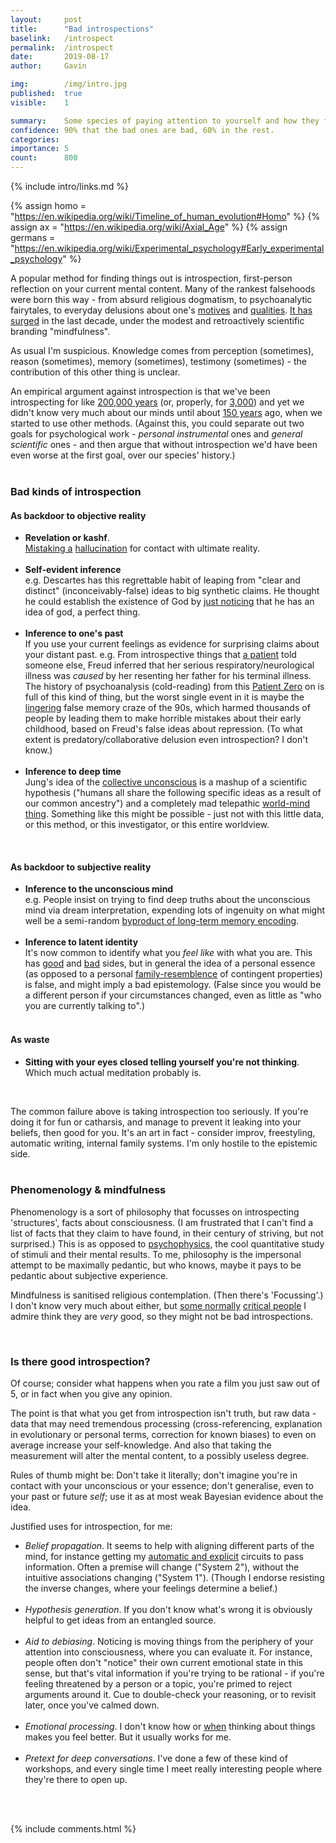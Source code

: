 ```yaml
---
layout:     post
title:      "Bad introspections"
baselink:   /introspect
permalink:  /introspect
date:       2019-08-17
author:     Gavin

img:        /img/intro.jpg
published:	true
visible: 	1

summary:    Some species of paying attention to yourself and how they fail.
confidence:	90% that the bad ones are bad, 60% in the rest.
categories: 
importance: 5
count:		800
---
```


{%	include intro/links.md		%}

{%	assign homo = "https://en.wikipedia.org/wiki/Timeline_of_human_evolution#Homo"	%}
{%	assign ax = "https://en.wikipedia.org/wiki/Axial_Age"		%}
{%	assign germans = "https://en.wikipedia.org/wiki/Experimental_psychology#Early_experimental_psychology"		%}

<style type="text/css">
	.b {
		font-weight: bold;
	}
</style>


A popular method for finding things out is introspection, first-person reflection on your current mental content. Many of the rankest falsehoods were born this way - from absurd religious dogmatism, to psychoanalytic fairytales, to everyday delusions about one's <a href="{{mot}}">motives</a> and <a href="{{pos}}">qualities</a>. <a href="{{mindful}}">It has surged</a> in the last decade, under the modest and retroactively scientific branding "mindfulness". 

As usual I'm suspicious. Knowledge comes from perception (sometimes), reason (sometimes), memory (sometimes), testimony (sometimes) - the contribution of this other thing is unclear. 

An empirical argument against introspection is that we've been introspecting for like <a href="{{homo}}">200,000 years</a> (or, properly, for <a href="{{ax}}">3,000</a>) and yet we didn't know very much about our minds until about <a href="{{germans}}">150 years</a> ago, when we started to use other methods. (Against this, you could separate out two goals for psychological work - _personal instrumental_ ones and _general scientific_ ones - and then argue that without introspection we'd have been even worse at the first goal, over our species' history.) <br><br>


### Bad kinds of introspection


#### As backdoor to objective reality

* <span class="b">Revelation or kashf</span>.<br> <a href="{{mig}}">Mistaking a</a> <a href="{{entheo}}">hallucination</a> for contact with ultimate reality.<br><br>
* <span class="b">Self-evident inference</span> <br>e.g. Descartes has this regrettable habit of leaping from "clear and distinct" (inconceivably-false) ideas to big synthetic claims. He thought he could establish the existence of God by <a href="{{descart}}">just noticing</a> that he has an idea of god, a perfect thing.<br><br>
* <span class="b">Inference to one's past</span> <br>If you use your current feelings as evidence for surprising claims about your distant past. e.g. From introspective things that <a href="{{anna}}">a patient</a> told someone else, Freud inferred that her serious respiratory/neurological illness was _caused_ by her resenting her father for his terminal illness. The history of psychoanalysis (cold-reading) from this <a href="{{anna}}">Patient Zero</a> on is full of this kind of thing, but the worst single event in it is maybe the <a href="{{falsem}}">lingering</a> false memory craze of the 90s, which harmed thousands of people by leading them to make horrible mistakes about their early childhood, based on Freud's false ideas about repression. (To what extent is predatory/collaborative delusion even introspection? I don't know.)<br><br>
* <span class="b">Inference to deep time</span> <br>Jung's idea of the <a href="{{jung}}">collective unconscious</a> is a mashup of a scientific hypothesis ("humans all share the following specific ideas as a result of our common ancestry") and a completely mad telepathic <a href="{{mono}}">world-mind thing</a>. Something like this might be possible - just not with this little data, or this method, or this investigator, or this entire worldview.

<br>

#### As backdoor to subjective reality

* <span class="b">Inference to the unconscious mind</span> <br>e.g. People insist on trying to find deep truths about the unconscious mind via dream interpretation, expending lots of ingenuity on what might well be a semi-random <a href="{{dreemz}}">byproduct of long-term memory encoding</a>.  <br><br>
* <span class="b">Inference to latent identity</span> <br>It's now common to identify what you _feel like_ with what you are. This has <a href="{{gend}}">good</a> and <a href="{{other}}">bad</a> sides, but in general the idea of a personal essence (as opposed to a personal <a href="{{algo}}">family-resemblence</a> of contingent properties) is false, and might imply a bad epistemology. (False since you would be a different person if your circumstances changed, even as little as "who you are currently talking to".)<br><br>

#### As waste

* <span class="b">Sitting with your eyes closed telling yourself you're not thinking</span>.<br> Which much actual meditation probably is.

<br>

The common failure above is taking introspection too seriously. If you're doing it for fun or catharsis, and manage to prevent it leaking into your beliefs, then good for you. It's an art in fact - consider improv, freestyling, automatic writing, internal family systems. I'm only hostile to the epistemic side.<br><br>


### Phenomenology & mindfulness

Phenomenology is a sort of philosophy that focusses on introspecting 'structures', facts about consciousness. (I am frustrated that I can't find a list of facts that they claim to have found, in their century of striving, but not surprised.) This is as opposed to <a href="{{psyphy}}">psychophysics</a>, the cool quantitative study of stimuli and their mental results. To me, philosophy is the impersonal attempt to be maximally pedantic, but who knows, maybe it pays to be pedantic about subjective experience.<br>

Mindfulness is sanitised religious contemplation. (Then there's 'Focussing'.) I don't know very much about either, but <a href="{{chap}}">some normally</a> <a href="{{kaj}}">critical people</a> I admire think they are _very_ good, so they might not be bad introspections.

<br>

### Is there good introspection? 

Of course; consider what happens when you rate a film you just saw out of 5, or in fact when you give any opinion. 

<!-- Dehaene. -->

The point is that what you get from introspection isn't truth, but raw data - data that may need tremendous processing (cross-referencing, explanation in evolutionary or personal terms, correction for known biases) to even on average increase your self-knowledge. And also that taking the measurement will alter the mental content, to a possibly useless degree.

Rules of thumb might be: Don't take it literally; don't imagine you're in contact with your unconscious or your essence; don't generalise, even to your past or future _self_; use it as at most weak Bayesian evidence about the idea.

Justified uses for introspection, for me:

* _Belief propagation_. It seems to help with aligning different parts of the mind, for instance getting my <a href="{{system}}">automatic and explicit</a> circuits to pass information. Often a premise will change ("System 2"), without the intuitive associations changing ("System 1"). (Though I endorse resisting the inverse changes, where your feelings determine a belief.)<br><br>
* _Hypothesis generation_. If you don't know what's wrong it is obviously helpful to get ideas from an entangled source.<br><br>
* _Aid to debiasing_. Noticing is moving things from the periphery of your attention into consciousness, where you can evaluate it. For instance, people often don't "notice" their own current emotional state in this sense, but that's vital information if you're trying to be rational - if you're feeling threatened by a person or a topic, you're primed to reject arguments around it. Cue to double-check your reasoning, or to revisit later, once you've calmed down.<br><br>
* _Emotional processing_. I don't know how or <a href="{{rumi}}">when</a> thinking about things makes you feel better. But it usually works for me.<br><br>
* _Pretext for deep conversations_. I've done a few of these kind of workshops, and every single time I meet really interesting people where they're there to open up.


<br><br>

{%  include comments.html %}
